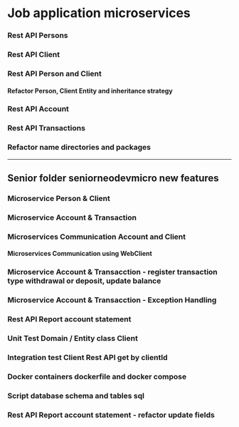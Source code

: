 # Job application microservices
### Rest API Persons
### Rest API Client
### Rest API Person and Client
#### Refactor Person, Client Entity and inheritance strategy
### Rest API Account
### Rest API Transactions
### Refactor name directories and packages
-----------------------------------------------------------------------
## Senior folder seniorneodevmicro new features
### Microservice Person & Client
### Microservice Account & Transaction
### Microservices Communication Account and Client
#### Microservices Communication using WebClient
### Microservice Account & Transacction - register transaction type withdrawal or deposit, update balance
### Microservice Account & Transacction - Exception Handling 
### Rest API Report account statement
### Unit Test Domain / Entity class Client
### Integration test Client Rest API get by clientId
### Docker containers dockerfile and docker compose
### Script database schema and tables sql
### Rest API Report account statement - refactor update fields
